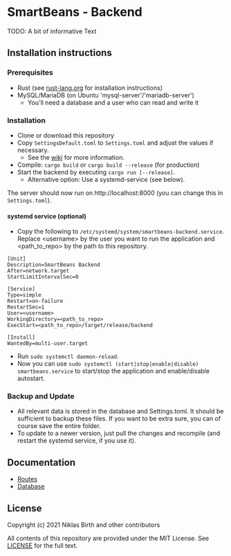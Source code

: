 # SmartBeans - Backend

TODO: A bit of informative Text

## Installation instructions

### Prerequisites

- Rust (see [rust-lang.org](https://www.rust-lang.org/learn/get-started) for installation instructions)
- MySQL/MariaDB (on Ubuntu 'mysql-server'/'mariadb-server')
  - You'll need a database and a user who can read and write it

### Installation

- Clone or download this repository
- Copy `SettingsDefault.toml` to `Settings.toml` and adjust the values if necessary.
  - See the [wiki](https://github.com/SmartBeansGoe/smartbeans-backend/wiki/Settings) for more information.
- Compile: `cargo build` or `cargo build --release` (for production)
- Start the backend by executing `cargo run [--release]`.
  - Alternative option: Use a systemd-service (see below).

The server should now run on http://localhost:8000 (you can change this in `Settings.toml`).

#### systemd service (optional)

- Copy the following to `/etc/systemd/system/smartbeans-backend.service`. Replace \<username> by the user you want to run the application and <path_to_repo> by the path to this repository.

```
[Unit]
Description=SmartBeans Backend
After=network.target
StartLimitIntervalSec=0

[Service]
Type=simple
Restart=on-failure
RestartSec=1
User=<username>
WorkingDirectory=<path_to_repo>
ExecStart=<path_to_repo>/target/release/backend

[Install]
WantedBy=multi-user.target
```

- Run `sudo systemctl daemon-reload`.
- Now you can use `sudo systemctl (start|stop|enable|disable) smartbeans.service` to start/stop the application and enable/disable autostart.

### Backup and Update

- All relevant data is stored in the database and Settings.toml. It should be sufficient to backup these files. If you want to be extra sure, you can of course save the entire folder.
- To update to a newer version, just pull the changes and recompile (and restart the systemd service, if you use it).

## Documentation

- [Routes](https://github.com/SmartBeansGoe/smartbeans-backend/wiki/Routes)
- [Database](https://github.com/SmartBeansGoe/smartbeans-backend/wiki/Database)

## License

Copyright (c) 2021 Niklas Birth and other contributors

All contents of this repository are provided under the MIT License. See [LICENSE](https://github.com/SmartBeansGoe/smartbeans-backend/blob/master/LICENSE) for the full text.

